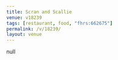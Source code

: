 ```yaml
---
title: Scran and Scallie
venue: v18239
tags: [restaurant, food, "fhrs:662675"]
permalink: /v/18239/
layout: venue
---
```

null